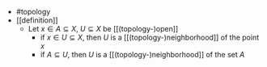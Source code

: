 - #topology
- [[definition]]
	- Let $x \in A \subseteq X$, $U \subseteq X$ be [[(topology-)open]]
		- if $x \in U \subseteq X$, then $U$ is a [[(topology-)neighborhood]] of the point $x$
		- if $A \subseteq U$, then $U$ is a [[(topology-)neighborhood]] of the set $A$
